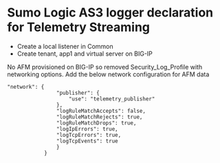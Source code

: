 # Sumo Logic AS3 logger declaration for Telemetry Streaming

* Create a local listener in Common
* Create tenant, app1 and virtual server on BIG-IP

No AFM provisioned on BIG-IP so removed Security_Log_Profile with networking options. Add the below network configuration for AFM data
```
"network": {
                "publisher": {
                    "use": "telemetry_publisher"
                },
                "logRuleMatchAccepts": false,
                "logRuleMatchRejects": true,
                "logRuleMatchDrops": true,
                "logIpErrors": true,
                "logTcpErrors": true,
                "logTcpEvents": true
                }
            }
```
